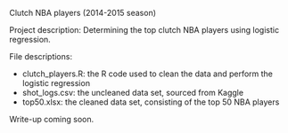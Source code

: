 Clutch NBA players (2014-2015 season)

Project description:
Determining the top clutch NBA players using logistic regression.

File descriptions:
- clutch_players.R: the R code used to clean the data and perform the logistic regression
- shot_logs.csv: the uncleaned data set, sourced from Kaggle
- top50.xlsx: the cleaned data set, consisting of the top 50 NBA players

Write-up coming soon.
